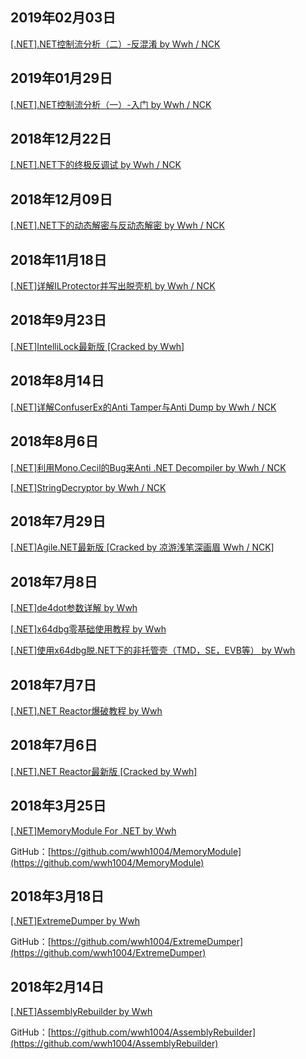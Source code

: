 ## 2019年02月03日
[[.NET].NET控制流分析（二）-反混淆 by Wwh / NCK](https://github.com/wwh1004/blog/tree/master/%5B.NET%5D.NET%E6%8E%A7%E5%88%B6%E6%B5%81%E5%88%86%E6%9E%90%EF%BC%88%E4%BA%8C%EF%BC%89-%E5%8F%8D%E6%B7%B7%E6%B7%86)

## 2019年01月29日
[[.NET].NET控制流分析（一）-入门 by Wwh / NCK](https://github.com/wwh1004/blog/tree/master/%5B.NET%5D.NET%E6%8E%A7%E5%88%B6%E6%B5%81%E5%88%86%E6%9E%90%EF%BC%88%E4%B8%80%EF%BC%89-%E5%85%A5%E9%97%A8)

## 2018年12月22日
[[.NET].NET下的终极反调试 by Wwh / NCK](https://github.com/wwh1004/blog/tree/master/%5B.NET%5D.NET%E4%B8%8B%E7%9A%84%E7%BB%88%E6%9E%81%E5%8F%8D%E8%B0%83%E8%AF%95)

## 2018年12月09日
[[.NET].NET下的动态解密与反动态解密 by Wwh / NCK](https://github.com/wwh1004/blog/tree/master/%5B.NET%5D.NET%E4%B8%8B%E7%9A%84%E5%8A%A8%E6%80%81%E8%A7%A3%E5%AF%86%E4%B8%8E%E5%8F%8D%E5%8A%A8%E6%80%81%E8%A7%A3%E5%AF%86)

## 2018年11月18日
[[.NET]详解ILProtector并写出脱壳机 by Wwh / NCK](https://github.com/wwh1004/blog/tree/master/%5B.NET%5D%E8%AF%A6%E8%A7%A3ILProtector%E5%B9%B6%E5%86%99%E5%87%BA%E8%84%B1%E5%A3%B3%E6%9C%BA)

## 2018年9月23日
[[.NET]IntelliLock最新版 [Cracked by Wwh]](https://www.52pojie.cn/thread-799868-1-1.html)

## 2018年8月14日
[[.NET]详解ConfuserEx的Anti Tamper与Anti Dump by Wwh / NCK](https://github.com/wwh1004/blog/tree/master/%5B.NET%5D%E8%AF%A6%E8%A7%A3ConfuserEx%E7%9A%84Anti%20Tamper%E4%B8%8EAnti%20Dump)

## 2018年8月6日
[[.NET]利用Mono.Cecil的Bug来Anti .NET Decompiler by Wwh / NCK](https://www.52pojie.cn/thread-778602-1-1.html)

[[.NET]StringDecryptor by Wwh / NCK](https://www.52pojie.cn/thread-778801-1-1.html)

## 2018年7月29日
[[.NET]Agile.NET最新版 [Cracked by 凉游浅笔深画眉 Wwh / NCK]](https://www.52pojie.cn/thread-774462-1-1.html)

## 2018年7月8日
[[.NET]de4dot参数详解 by Wwh](https://www.52pojie.cn/thread-762674-1-1.html)

[[.NET]x64dbg零基础使用教程 by Wwh](https://www.52pojie.cn/thread-762711-1-1.html)

[[.NET]使用x64dbg脱.NET下的非托管壳（TMD，SE，EVB等） by Wwh](https://www.52pojie.cn/thread-762832-1-1.html)

## 2018年7月7日
[[.NET].NET Reactor爆破教程 by Wwh](https://www.52pojie.cn/thread-762380-1-1.html)

## 2018年7月6日
[[.NET].NET Reactor最新版 [Cracked by Wwh]](https://www.52pojie.cn/thread-762218-1-1.html)

## 2018年3月25日
[[.NET]MemoryModule For .NET by Wwh](https://www.52pojie.cn/thread-716544-1-1.html)

GitHub：[https://github.com/wwh1004/MemoryModule](https://github.com/wwh1004/MemoryModule)

## 2018年3月18日
[[.NET]ExtremeDumper by Wwh](https://www.52pojie.cn/thread-712611-1-1.html)

GitHub：[https://github.com/wwh1004/ExtremeDumper](https://github.com/wwh1004/ExtremeDumper)

## 2018年2月14日
[[.NET]AssemblyRebuilder by Wwh](https://www.52pojie.cn/thread-699172-1-1.html)

GitHub：[https://github.com/wwh1004/AssemblyRebuilder](https://github.com/wwh1004/AssemblyRebuilder)
